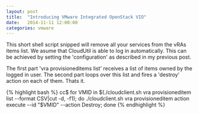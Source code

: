 ```yaml
---
layout: post
title:  "Introducing VMware Integrated OpenStack VIO"
date:   2014-11-11 12:00:00
categories: vmware
---
```

This short shell script snipped will remove all your services from the vRAs items list.
We asume that CloudUtil is able to log in automatically. This can be achieved by setting the 'configuration' as described in my previous post.

The first part 'vra provisioneditems list' receives a list of items owned by the logged in user.
The second part loops over this list and fires a 'destroy' action on each of them.
Thats it.


{% highlight bash %}
cc$ for VMID in $(./cloudclient.sh vra provisioneditem list --format CSV|cut -d, -f1);
do
  ./cloudclient.sh vra provisioneditem action execute --id "$VMID" --action Destroy;
done
{% endhighlight %}

[cloudclient-dl]: http://developercenter.vmware.com/web/dp/tool/cloudclient/3.0.0
[cloudclient-blog]: http://blogs.vmware.com/consulting/tag/cloudclient

